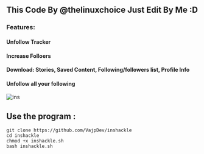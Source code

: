 ## This Code By @thelinuxchoice Just Edit By Me :D

### Features:
#### Unfollow Tracker
#### Increase Folloers
#### Download: Stories, Saved Content, Following/followers list, Profile Info
#### Unfollow all your following

![ins](https://user-images.githubusercontent.com/34893261/53686880-d50f6000-3d0b-11e9-8c42-cab1ad30b24e.png)

## Use the program :
```
git clone https://github.com/VajpDev/inshackle
cd inshackle
chmod +x inshackle.sh
bash inshackle.sh
```
